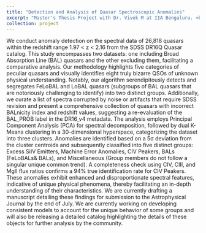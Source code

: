 ```yaml
---
title: "Detection and Analysis of Quasar Spectroscopic Anomalies"
excerpt: "Master's Thesis Project with Dr. Vivek M at IIA Bengaluru. <br/><img src='/images/Projects/Anomaly_All_Composites.png' width='600px' style='margin-right: 15px;'/>"
collection: project
---
```



We conduct anomaly detection on the spectral data of 26,818 quasars within the redshift range 1.97 < z < 2.16 from the SDSS DR16Q Quasar catalog. This study encompasses two datasets: one including Broad Absorption Line (BAL) quasars and the other excluding them, facilitating a comparative analysis. Our methodology highlights five categories of peculiar quasars and
visually identifies eight truly bizarre QSOs of unknown physical understanding. Notably, our algorithm serendipitously detects and segregates FeLoBAL and LoBAL quasars (subgroups of BAL quasars that are notoriously challenging to identify) into two distinct groups. Additionally, we curate a list of spectra corrupted by noise or artifacts that require SDSS revision and present a comprehensive collection of quasars with incorrect BALnicity index and redshift values, suggesting a re-evaluation of the BAL_PROB label in the DR16_v4 metadata. The analysis employs Principal Component Analysis (PCA) for spectral decomposition, followed by dual K-Means clustering in a 30-dimensional hyperspace, categorizing the dataset into three clusters. Anomalies are identified based on a 5σ deviation from the cluster centroids and subsequently classified into five distinct groups: Excess SiIV Emitters, Machine Error Anomalies, CIV Peakers, BALs (FeLoBALs& BALs), and Miscellaneous (Group members do not follow a singular unique common trend). A completeness check using CIV, CIII, and MgII flux ratios confirms a 94% true identification rate for CIV Peakers. These anomalies exhibit enhanced and disproportionate spectral features, indicative of unique physical phenomena, thereby facilitating an in-depth understanding of their characteristics. We are currently drafting a manuscript detailing these findings for submission to the Astrophysical Journal by the end of July. We are currently working on developing consistent models to account for the unique behavior of some groups and will also be releasing a detailed catalog highlighting the details of these objects for further analysis by the community.
